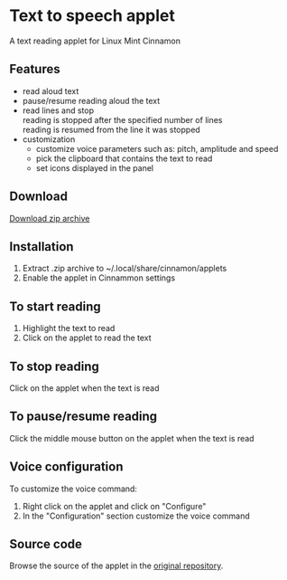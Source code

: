 # Text to speech applet
A text reading applet for Linux Mint Cinnamon

## Features
* read aloud text
* pause/resume reading aloud the text
* read lines and stop  
  reading is stopped after the specified number of lines  
  reading is resumed from the line it was stopped  
* customization
  * customize voice parameters such as: pitch, amplitude and speed
  * pick the clipboard that contains the text to read
  * set icons displayed in the panel

## Download
[Download zip archive](https://cinnamon-spices.linuxmint.com/files/applets/text-to-speech-applet@cardsurf.zip)

## Installation
1. Extract .zip archive to ~/.local/share/cinnamon/applets
2. Enable the applet in Cinnammon settings

## To start reading
1. Highlight the text to read
2. Click on the applet to read the text

## To stop reading
Click on the applet when the text is read

## To pause/resume reading
Click the middle mouse button on the applet when the text is read

## Voice configuration
To customize the voice command:  
  
1. Right click on the applet and click on "Configure"
2. In the "Configuration" section customize the voice command

## Source code
Browse the source of the applet in the [original repository](https://gitlab.com/cardsurf/text-to-speech-applet).
